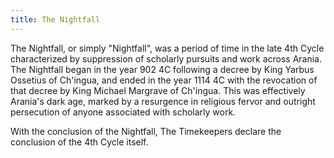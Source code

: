 ```yaml
---
title: The Nightfall
---
```

The Nightfall, or simply "Nightfall", was a period of time in the late 4th Cycle characterized by suppression of scholarly pursuits and work across Arania. The Nightfall began in the year 902 4C following a decree by King Yarbus Ossetius of Ch'ingua, and ended in the year 1114 4C with the revocation of that decree by King Michael Margrave of Ch'ingua. This was effectively Arania's dark age, marked by a resurgence in religious fervor and outright persecution of anyone associated with scholarly work. 

With the conclusion of the Nightfall, The Timekeepers declare the conclusion of the 4th Cycle itself. 


